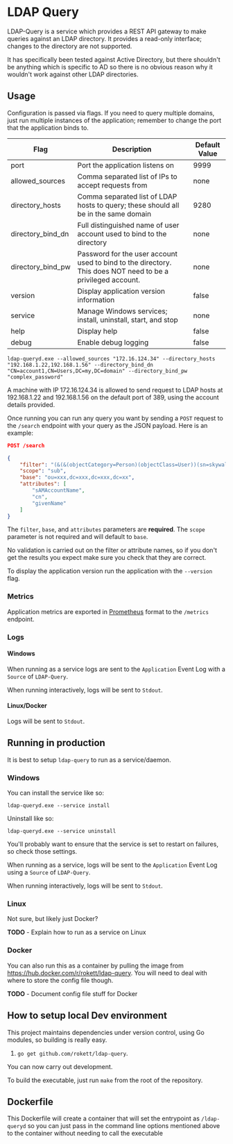 # LDAP Query
LDAP-Query is a service which provides a REST API gateway to make queries against an LDAP directory.  It provides a read-only interface; changes to the directory are not supported.

It has specifically been tested against Active Directory, but there shouldn't be anything which is specific to AD so there is no obvious reason why it wouldn't work against other LDAP directories.

## Usage
Configuration is passed via flags.  If you need to query multiple domains, just run multiple instances of the application; remember to change the port that the application binds to.

| Flag              | Description                                                                                                  | Default Value |
| ----------------- | ------------------------------------------------------------------------------------------------------------ | ------------- |
| port              | Port the application listens on                                                                              | 9999          |
| allowed_sources   | Comma separated list of IPs to accept requests from                                                          | none          |
| directory_hosts   | Comma separated list of LDAP hosts to query; these should all be in the same domain                          | 9280          |
| directory_bind_dn | Full distinguished name of user account used to bind to the directory                                        | none          |
| directory_bind_pw | Password for the user account used to bind to the directory.  This does NOT need to be a privileged account. | none          |
| version           | Display application version information                                                                      | false         |
| service           | Manage Windows services; install, uninstall, start, and stop                                                 | none          |
| help              | Display help                                                                                                 | false         |
| debug             | Enable debug logging                                                                                         | false         |

````
ldap-queryd.exe --allowed_sources "172.16.124.34" --directory_hosts "192.168.1.22,192.168.1.56" --directory_bind_dn "CN=account1,CN=Users,DC=my,DC=domain" --directory_bind_pw "complex_password"
````

A machine with IP 172.16.124.34 is allowed to send request to LDAP hosts at 192.168.1.22 and 192.168.1.56 on the default port of 389, using the account details provided.

Once running you can run any query you want by sending a `POST` request to the `/search` endpoint with your query as the JSON payload.  Here is an example:

``` json
POST /search

{
    "filter": "(&(&(objectCategory=Person)(objectClass=User))(sn=skywalk*))",
    "scope": "sub",
    "base": "ou=xxx,dc=xxx,dc=xxx,dc=xx",
    "attributes": [
        "sAMAccountName",
        "cn",
        "givenName"
    ]
}
```

The `filter`, `base`, and `attributes` parameters are **required**.  The `scope` parameter is not required and will default to `base`.

No validation is carried out on the filter or attribute names, so if you don't get the results you expect make sure you check that they are correct.

To display the application version run the application with the `--version` flag.

### Metrics
Application metrics are exported in [Prometheus](https://prometheus.io/) format to the `/metrics` endpoint.

### Logs
#### Windows
When running as a service logs are sent to the `Application` Event Log with a `Source` of `LDAP-Query`.

When running interactively, logs will be sent to `Stdout`.

#### Linux/Docker
Logs will be sent to `Stdout`.

## Running in production
It is best to setup `ldap-query` to run as a service/daemon.

### Windows
You can install the service like so:

```
ldap-queryd.exe --service install
```

Uninstall like so:

```
ldap-queryd.exe --service uninstall
```

You'll probably want to ensure that the service is set to restart on failures, so check those settings.

When running as a service, logs will be sent to the `Application` Event Log using a `Source` of `LDAP-Query`.

When running interactively, logs will be sent to `Stdout`.

### Linux
Not sure, but likely just Docker?

**TODO** - Explain how to run as a service on Linux

### Docker
You can also run this as a container by pulling the image from https://hub.docker.com/r/rokett/ldap-query.  You will need to deal with where to store the config file though.

**TODO** - Document config file stuff for Docker

## How to setup local Dev environment
This project maintains dependencies under version control, using Go modules, so building is really easy.

1. `go get github.com/rokett/ldap-query`.

You can now carry out development.

To build the executable, just run `make` from the root of the repository.

## Dockerfile
This Dockerfile will create a container that will set the entrypoint as `/ldap-queryd` so you can just pass in the command line options mentioned above to the container without needing to call the executable
